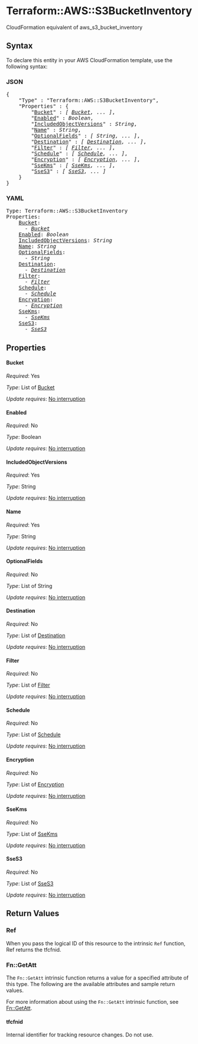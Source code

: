 # Terraform::AWS::S3BucketInventory

CloudFormation equivalent of aws_s3_bucket_inventory

## Syntax

To declare this entity in your AWS CloudFormation template, use the following syntax:

### JSON

<pre>
{
    "Type" : "Terraform::AWS::S3BucketInventory",
    "Properties" : {
        "<a href="#bucket" title="Bucket">Bucket</a>" : <i>[ <a href="bucket.md">Bucket</a>, ... ]</i>,
        "<a href="#enabled" title="Enabled">Enabled</a>" : <i>Boolean</i>,
        "<a href="#includedobjectversions" title="IncludedObjectVersions">IncludedObjectVersions</a>" : <i>String</i>,
        "<a href="#name" title="Name">Name</a>" : <i>String</i>,
        "<a href="#optionalfields" title="OptionalFields">OptionalFields</a>" : <i>[ String, ... ]</i>,
        "<a href="#destination" title="Destination">Destination</a>" : <i>[ <a href="destination.md">Destination</a>, ... ]</i>,
        "<a href="#filter" title="Filter">Filter</a>" : <i>[ <a href="filter.md">Filter</a>, ... ]</i>,
        "<a href="#schedule" title="Schedule">Schedule</a>" : <i>[ <a href="schedule.md">Schedule</a>, ... ]</i>,
        "<a href="#encryption" title="Encryption">Encryption</a>" : <i>[ <a href="encryption.md">Encryption</a>, ... ]</i>,
        "<a href="#ssekms" title="SseKms">SseKms</a>" : <i>[ <a href="ssekms.md">SseKms</a>, ... ]</i>,
        "<a href="#sses3" title="SseS3">SseS3</a>" : <i>[ <a href="sses3.md">SseS3</a>, ... ]</i>
    }
}
</pre>

### YAML

<pre>
Type: Terraform::AWS::S3BucketInventory
Properties:
    <a href="#bucket" title="Bucket">Bucket</a>: <i>
      - <a href="bucket.md">Bucket</a></i>
    <a href="#enabled" title="Enabled">Enabled</a>: <i>Boolean</i>
    <a href="#includedobjectversions" title="IncludedObjectVersions">IncludedObjectVersions</a>: <i>String</i>
    <a href="#name" title="Name">Name</a>: <i>String</i>
    <a href="#optionalfields" title="OptionalFields">OptionalFields</a>: <i>
      - String</i>
    <a href="#destination" title="Destination">Destination</a>: <i>
      - <a href="destination.md">Destination</a></i>
    <a href="#filter" title="Filter">Filter</a>: <i>
      - <a href="filter.md">Filter</a></i>
    <a href="#schedule" title="Schedule">Schedule</a>: <i>
      - <a href="schedule.md">Schedule</a></i>
    <a href="#encryption" title="Encryption">Encryption</a>: <i>
      - <a href="encryption.md">Encryption</a></i>
    <a href="#ssekms" title="SseKms">SseKms</a>: <i>
      - <a href="ssekms.md">SseKms</a></i>
    <a href="#sses3" title="SseS3">SseS3</a>: <i>
      - <a href="sses3.md">SseS3</a></i>
</pre>

## Properties

#### Bucket

_Required_: Yes

_Type_: List of <a href="bucket.md">Bucket</a>

_Update requires_: [No interruption](https://docs.aws.amazon.com/AWSCloudFormation/latest/UserGuide/using-cfn-updating-stacks-update-behaviors.html#update-no-interrupt)

#### Enabled

_Required_: No

_Type_: Boolean

_Update requires_: [No interruption](https://docs.aws.amazon.com/AWSCloudFormation/latest/UserGuide/using-cfn-updating-stacks-update-behaviors.html#update-no-interrupt)

#### IncludedObjectVersions

_Required_: Yes

_Type_: String

_Update requires_: [No interruption](https://docs.aws.amazon.com/AWSCloudFormation/latest/UserGuide/using-cfn-updating-stacks-update-behaviors.html#update-no-interrupt)

#### Name

_Required_: Yes

_Type_: String

_Update requires_: [No interruption](https://docs.aws.amazon.com/AWSCloudFormation/latest/UserGuide/using-cfn-updating-stacks-update-behaviors.html#update-no-interrupt)

#### OptionalFields

_Required_: No

_Type_: List of String

_Update requires_: [No interruption](https://docs.aws.amazon.com/AWSCloudFormation/latest/UserGuide/using-cfn-updating-stacks-update-behaviors.html#update-no-interrupt)

#### Destination

_Required_: No

_Type_: List of <a href="destination.md">Destination</a>

_Update requires_: [No interruption](https://docs.aws.amazon.com/AWSCloudFormation/latest/UserGuide/using-cfn-updating-stacks-update-behaviors.html#update-no-interrupt)

#### Filter

_Required_: No

_Type_: List of <a href="filter.md">Filter</a>

_Update requires_: [No interruption](https://docs.aws.amazon.com/AWSCloudFormation/latest/UserGuide/using-cfn-updating-stacks-update-behaviors.html#update-no-interrupt)

#### Schedule

_Required_: No

_Type_: List of <a href="schedule.md">Schedule</a>

_Update requires_: [No interruption](https://docs.aws.amazon.com/AWSCloudFormation/latest/UserGuide/using-cfn-updating-stacks-update-behaviors.html#update-no-interrupt)

#### Encryption

_Required_: No

_Type_: List of <a href="encryption.md">Encryption</a>

_Update requires_: [No interruption](https://docs.aws.amazon.com/AWSCloudFormation/latest/UserGuide/using-cfn-updating-stacks-update-behaviors.html#update-no-interrupt)

#### SseKms

_Required_: No

_Type_: List of <a href="ssekms.md">SseKms</a>

_Update requires_: [No interruption](https://docs.aws.amazon.com/AWSCloudFormation/latest/UserGuide/using-cfn-updating-stacks-update-behaviors.html#update-no-interrupt)

#### SseS3

_Required_: No

_Type_: List of <a href="sses3.md">SseS3</a>

_Update requires_: [No interruption](https://docs.aws.amazon.com/AWSCloudFormation/latest/UserGuide/using-cfn-updating-stacks-update-behaviors.html#update-no-interrupt)

## Return Values

### Ref

When you pass the logical ID of this resource to the intrinsic `Ref` function, Ref returns the tfcfnid.

### Fn::GetAtt

The `Fn::GetAtt` intrinsic function returns a value for a specified attribute of this type. The following are the available attributes and sample return values.

For more information about using the `Fn::GetAtt` intrinsic function, see [Fn::GetAtt](https://docs.aws.amazon.com/AWSCloudFormation/latest/UserGuide/intrinsic-function-reference-getatt.html).

#### tfcfnid

Internal identifier for tracking resource changes. Do not use.

